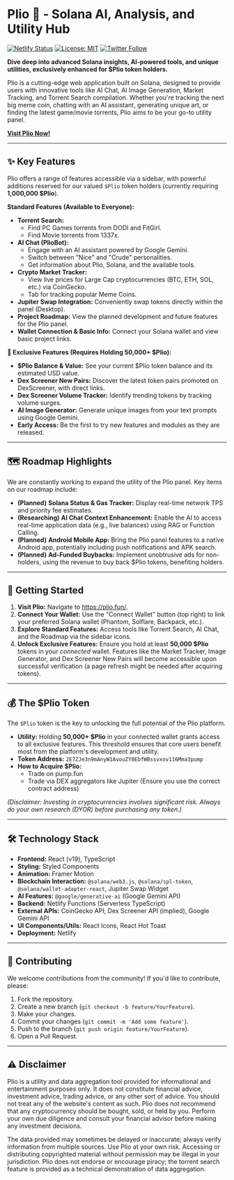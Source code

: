 # Plio 🔎 - Solana AI, Analysis, and Utility Hub

[![Netlify Status](https://api.netlify.com/api/v1/badges/1e13aef6-6174-471c-8802-02ab6c6137ae/deploy-status)](https://app.netlify.com/sites/plio-sol/deploys) [![License: MIT](https://img.shields.io/badge/License-MIT-yellow.svg)](https://opensource.org/licenses/MIT) [![Twitter Follow](https://img.shields.io/twitter/follow/PlioSol?style=social)](https://twitter.com/PlioSol)

**Dive deep into advanced Solana insights, AI-powered tools, and unique utilities, exclusively enhanced for $Plio token holders.**

Plio is a cutting-edge web application built on Solana, designed to provide users with innovative tools like AI Chat, AI Image Generation, Market Tracking, and Torrent Search compilation. Whether you're tracking the next big meme coin, chatting with an AI assistant, generating unique art, or finding the latest game/movie torrents, Plio aims to be your go-to utility panel.

**[Visit Plio Now!](https://plio.fun/)**

---

## ✨ Key Features

Plio offers a range of features accessible via a sidebar, with powerful additions reserved for our valued `$Plio` token holders (currently requiring **1,000,000 $Plio**).

**Standard Features (Available to Everyone):**

*   **Torrent Search:**
    *   Find PC Games torrents from DODI and FitGirl.
    *   Find Movie torrents from 1337x.
*   **AI Chat (PlioBot):**
    *   Engage with an AI assistant powered by Google Gemini.
    *   Switch between "Nice" and "Crude" personalities.
    *   Get information about Plio, Solana, and the available tools.
*   **Crypto Market Tracker:**
    *   View live prices for Large Cap cryptocurrencies (BTC, ETH, SOL, etc.) via CoinGecko.
    *   Tab for tracking popular Meme Coins.
*   **Jupiter Swap Integration:** Conveniently swap tokens directly within the panel (Desktop).
*   **Project Roadmap:** View the planned development and future features for the Plio panel.
*   **Wallet Connection & Basic Info:** Connect your Solana wallet and view basic project links.

**💎 Exclusive Features (Requires Holding 50,000+ $Plio):**

*   **$Plio Balance & Value:** See your current $Plio token balance and its estimated USD value.
*   **Dex Screener New Pairs:** Discover the latest token pairs promoted on DexScreener, with direct links.
*   **Dex Screener Volume Tracker:** Identify trending tokens by tracking volume surges.
*   **AI Image Generator:** Generate unique images from your text prompts using Google Gemini.
*   **Early Access:** Be the first to try new features and modules as they are released.

---

## 🗺️ Roadmap Highlights

We are constantly working to expand the utility of the Plio panel. Key items on our roadmap include:

*   **(Planned)** **Solana Status & Gas Tracker:** Display real-time network TPS and priority fee estimates.
*   **(Researching)** **AI Chat Context Enhancement:** Enable the AI to access real-time application data (e.g., live balances) using RAG or Function Calling.
*   **(Planned)** **Android Mobile App:** Bring the Plio panel features to a native Android app, potentially including push notifications and APK search.
*   **(Planned)** **Ad-Funded Buybacks:** Implement unobtrusive ads for non-holders, using the revenue to buy back $Plio tokens, benefiting holders.

---

## 🚀 Getting Started

1.  **Visit Plio:** Navigate to https://plio.fun/.
2.  **Connect Your Wallet:** Use the "Connect Wallet" button (top right) to link your preferred Solana wallet (Phantom, Solflare, Backpack, etc.).
3.  **Explore Standard Features:** Access tools like Torrent Search, AI Chat, and the Roadmap via the sidebar icons.
4.  **Unlock Exclusive Features:** Ensure you hold at least **50,000 $Plio** tokens in your *connected* wallet. Features like the Market Tracker, Image Generator, and Dex Screener New Pairs will become accessible upon successful verification (a page refresh might be needed after acquiring tokens).

---

## 💰 The $Plio Token

The `$Plio` token is the key to unlocking the full potential of the Plio platform.

*   **Utility:** Holding **50,000+ $Plio** in your connected wallet grants access to all exclusive features. This threshold ensures that core users benefit most from the platform's development and utility.
*   **Token Address:** `2E7ZJe3n9mAnyW1AvouZY8EbfWBssvxov116Mma3pump`
*   **How to Acquire $Plio:**
    *   Trade on pump.fun
    *   Trade via DEX aggregators like Jupiter (Ensure you use the correct contract address)

*(Disclaimer: Investing in cryptocurrencies involves significant risk. Always do your own research (DYOR) before purchasing any token.)*

---

## 🛠 Technology Stack

*   **Frontend:** React (v19), TypeScript
*   **Styling:** Styled Components
*   **Animation:** Framer Motion
*   **Blockchain Interaction:** `@solana/web3.js`, `@solana/spl-token`, `@solana/wallet-adapter-react`, Jupiter Swap Widget
*   **AI Features:** `@google/generative-ai` (Google Gemini API)
*   **Backend:** Netlify Functions (Serverless TypeScript)
*   **External APIs:** CoinGecko API, Dex Screener API (implied), Google Gemini API
*   **UI Components/Utils:** React Icons, React Hot Toast
*   **Deployment:** Netlify

---

## 🤝 Contributing

We welcome contributions from the community! If you'd like to contribute, please:

1.  Fork the repository.
2.  Create a new branch (`git checkout -b feature/YourFeature`).
3.  Make your changes.
4.  Commit your changes (`git commit -m 'Add some feature'`).
5.  Push to the branch (`git push origin feature/YourFeature`).
6.  Open a Pull Request.

---

## ⚠️ Disclaimer

Plio is a utility and data aggregation tool provided for informational and entertainment purposes only. It does not constitute financial advice, investment advice, trading advice, or any other sort of advice. You should not treat any of the website's content as such. Plio does not recommend that any cryptocurrency should be bought, sold, or held by you. Perform your own due diligence and consult your financial advisor before making any investment decisions.

The data provided may sometimes be delayed or inaccurate; always verify information from multiple sources. Use Plio at your own risk. Accessing or distributing copyrighted material without permission may be illegal in your jurisdiction. Plio does not endorse or encourage piracy; the torrent search feature is provided as a technical demonstration of data aggregation.
